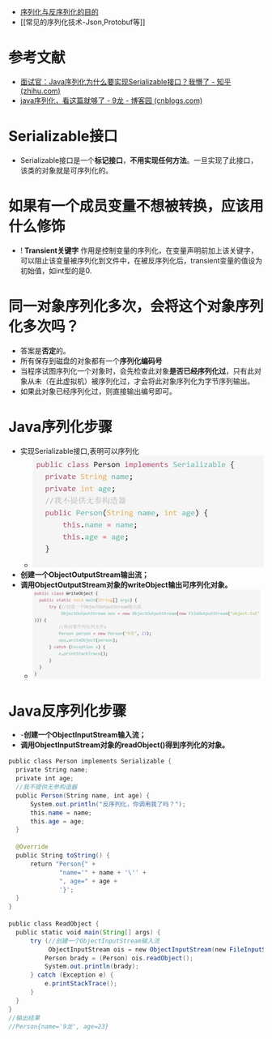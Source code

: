 - [序列化与反序列化的目的](序列化与反序列化的目的.md)
- [[常见的序列化技术-Json,Protobuf等]]

# 参考文献
- [面试官：Java序列化为什么要实现Serializable接口？我懵了 - 知乎 (zhihu.com)](https://zhuanlan.zhihu.com/p/340258358)
- [java序列化，看这篇就够了 - 9龙 - 博客园 (cnblogs.com)](https://www.cnblogs.com/9dragon/p/10901448.html)
# Serializable接口
- Serializable接口是一个**标记接口**，**不用实现任何方法**。一旦实现了此接口，该类的对象就是可序列化的。
# 如果有一个成员变量不想被转换，应该用什么修饰
- ! **Transient关键字**
作用是控制变量的序列化，在变量声明前加上该关键字，可以阻止该变量被序列化到文件中，在被反序列化后，transient变量的值设为初始值，如int型的是0.

# 同一对象序列化多次，会将这个对象序列化多次吗？
- 答案是**否定**的。
- 所有保存到磁盘的对象都有一个**序列化编码号**
- 当程序试图序列化一个对象时，会先检查此对象**是否已经序列化过**，只有此对象从未（在此虚拟机）被序列化过，才会将此对象序列化为字节序列输出。
- 如果此对象已经序列化过，则直接输出编号即可。
# Java序列化步骤
- 实现Serializable接口,表明可以序列化
	- ![700](attachments/Pasted%20image%2020230226002446.png)
- **创建一个ObjectOutputStream输出流；**
- **调用ObjectOutputStream对象的writeObject输出可序列化对象。**
	- ![](attachments/Pasted%20image%2020230226002414.png)
# Java反序列化步骤
- -**创建一个ObjectInputStream输入流；**
-   **调用ObjectInputStream对象的readObject()得到序列化的对象。**
```java
public class Person implements Serializable {
  private String name;
  private int age;
  //我不提供无参构造器
  public Person(String name, int age) {
      System.out.println("反序列化，你调用我了吗？");
      this.name = name;
      this.age = age;
  }

  @Override
  public String toString() {
      return "Person{" +
              "name='" + name + '\'' +
              ", age=" + age +
              '}';
  }
}

public class ReadObject {
  public static void main(String[] args) {
      try (//创建一个ObjectInputStream输入流
           ObjectInputStream ois = new ObjectInputStream(new FileInputStream("person.txt"))) {
          Person brady = (Person) ois.readObject();
          System.out.println(brady);
      } catch (Exception e) {
          e.printStackTrace();
      }
  }
}
//输出结果
//Person{name='9龙', age=23}

```